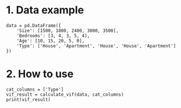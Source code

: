 
# 1. Data example

```
data = pd.DataFrame({
    'Size': [1500, 1800, 2400, 3000, 3500],
    'Bedrooms': [3, 4, 3, 5, 4],
    'Age': [10, 15, 20, 5, 0],
    'Type': ['House', 'Apartment', 'House', 'House', 'Apartment']
})
```
# 2. How to use
```
cat_columns = ['Type']
vif_result = calculate_vif(data, cat_columns)
print(vif_result)
```
